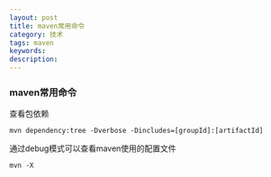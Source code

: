 ```yaml
---
layout: post
title: maven常用命令
category: 技术
tags: maven
keywords: 
description: 
---
```


### maven常用命令

查看包依赖

```
mvn dependency:tree -Dverbose -Dincludes=[groupId]:[artifactId]
```

通过debug模式可以查看maven使用的配置文件
```
mvn -X
```
